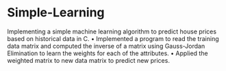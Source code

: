 # Simple-Learning
Implementing a simple machine learning algorithm to predict house prices based on historical data in C.
•	Implemented a program to read the training data matrix and computed the inverse of a matrix using Gauss-Jordan Elimination to learn the weights for each of the attributes.
•	Applied the weighted matrix to new data matrix to predict new prices.
